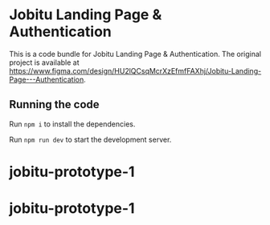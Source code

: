 
  # Jobitu Landing Page & Authentication

  This is a code bundle for Jobitu Landing Page & Authentication. The original project is available at https://www.figma.com/design/HU2lQCsqMcrXzEfmfFAXhj/Jobitu-Landing-Page---Authentication.

  ## Running the code

  Run `npm i` to install the dependencies.

  Run `npm run dev` to start the development server.
  # jobitu-prototype-1
# jobitu-prototype-1
